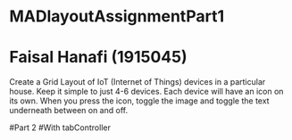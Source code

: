 # MADlayoutAssignmentPart1
# Faisal Hanafi (1915045)

Create a Grid Layout of IoT (Internet of Things) devices in a particular house. Keep it simple to just 4-6 devices. Each device will have an icon on its own. When you press the icon, toggle the image and toggle the text underneath between on and off.

#Part 2
#With tabController
